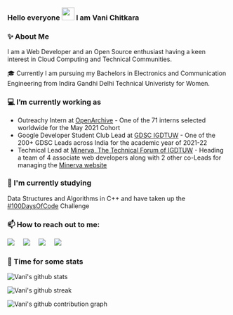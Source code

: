 ### Hello everyone <img src="https://github.com/TheDudeThatCode/TheDudeThatCode/blob/master/Assets/Hi.gif" width="29px"> I am Vani Chitkara

### ✨ About Me

I am a Web Developer and an Open Source enthusiast having a keen interest in Cloud Computing and Technical Communities.

🎓 Currently I am pursuing my Bachelors in Electronics and Communication Engineering from Indira Gandhi Delhi Technical Univeristy for Women.

### 💻 I’m currently working as

* Outreachy Intern at [OpenArchive](https://github.com/OpenArchive) - One of the 71 interns selected worldwide for the May 2021 Cohort
* Google Developer Student Club Lead at [GDSC IGDTUW](https://github.com/dscigdtuw) - One of the 200+ GDSC Leads across India for the academic year of 2021-22
* Technical Lead at [Minerva, The Technical Forum of IGDTUW](https://github.com/Minerva-2020) - Heading a team of 4 associate web developers along with 2 other co-Leads for managing the [Minerva website](https://minerva-igdtuw.herokuapp.com/)

### 🌱 I'm currently studying 
Data Structures and Algorithms in C++ and have taken up the [#100DaysOfCode](https://github.com/vanichitkara/100DaysOfCode) Challenge

### 📫 How to reach out to me:
<p>
<a target="_blank"href="https://twitter.com/VaniChitkara"><img src="https://img.shields.io/badge/twitter-%231DA1F2.svg?&style=for-the-badge&logo=twitter&logoColor=white" /></a>&nbsp;&nbsp;&nbsp;&nbsp;
<a target="_blank"href="https://www.linkedin.com/in/vani-chitkara/"><img src="https://img.shields.io/badge/linkedin-%230077B5.svg?&style=for-the-badge&logo=linkedin&logoColor=white" /></a>&nbsp;&nbsp;&nbsp;&nbsp;
<a target="_blank"href="http://vanichitkara.wordpress.com/"><img src="https://img.shields.io/badge/wordpress-%231DA1F2.svg?&style=for-the-badge&logo=wordpress&logoColor=white" /></a>&nbsp;&nbsp;&nbsp;&nbsp;
<a target="_blank"href="https://www.polywork.com/vanichitkara#/"><img src="https://img.shields.io/badge/polywork-%230077B5.svg?&style=for-the-badge&logo=polywork&logoColor=white" /></a>&nbsp;&nbsp;&nbsp;&nbsp;
</p>

### 🚀 Time for some stats

![Vani's github stats](https://github-readme-stats.vercel.app/api?username=vanichitkara&show_icons=true&hide_border=true)

![Vani's github streak](https://github-readme-streak-stats.herokuapp.com/?user=vanichitkara&show_icons=true&hide_border=true)

![Vani's github contribution graph](https://activity-graph.herokuapp.com/graph?username=vanichitkara&bg_color=000000&color=FFFFFF&line=FFFFFF&point=00FF00)
<!--
**vanichitkara/vanichitkara** is a ✨ _special_ ✨ repository because its `README.md` (this file) appears on your GitHub profile.

Here are some ideas to get you started:

- 🔭 I’m currently working on ...
- 🌱 I’m currently learning ...
- 👯 I’m looking to collaborate on ...
- 🤔 I’m looking for help with ...
- 💬 Ask me about ...
- 📫 How to reach me: ...
- 😄 Pronouns: ...
- ⚡ Fun fact: ...
-->
